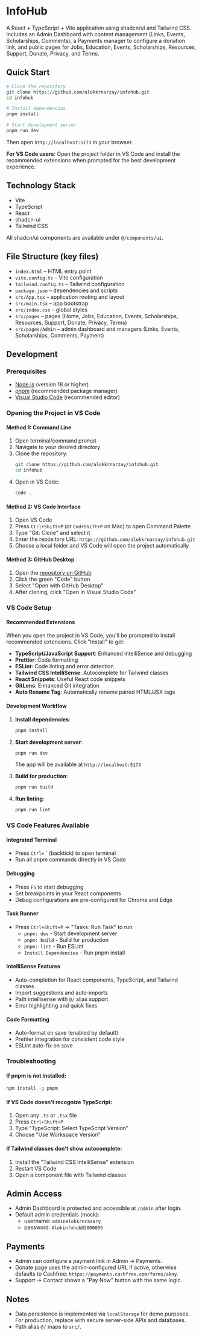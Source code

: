 # InfoHub

A React + TypeScript + Vite application using shadcn/ui and Tailwind CSS. Includes an Admin Dashboard with content management (Links, Events, Scholarships, Comments), a Payments manager to configure a donation link, and public pages for Jobs, Education, Events, Scholarships, Resources, Support, Donate, Privacy, and Terms.

## Quick Start

```bash
# Clone the repository
git clone https://github.com/alokkrnarzay/infohub.git
cd infohub

# Install dependencies
pnpm install

# Start development server
pnpm run dev
```

Then open `http://localhost:5173` in your browser.

**For VS Code users**: Open the project folder in VS Code and install the recommended extensions when prompted for the best development experience.

## Technology Stack
- Vite
- TypeScript
- React
- shadcn-ui
- Tailwind CSS

All shadcn/ui components are available under `@/components/ui`.

## File Structure (key files)
- `index.html` – HTML entry point
- `vite.config.ts` – Vite configuration
- `tailwind.config.ts` – Tailwind configuration
- `package.json` – dependencies and scripts
- `src/App.tsx` – application routing and layout
- `src/main.tsx` – app bootstrap
- `src/index.css` – global styles
- `src/pages` – pages (Home, Jobs, Education, Events, Scholarships, Resources, Support, Donate, Privacy, Terms)
- `src/pages/Admin` – admin dashboard and managers (Links, Events, Scholarships, Comments, Payment)

## Development

### Prerequisites
- [Node.js](https://nodejs.org/) (version 18 or higher)
- [pnpm](https://pnpm.io/) (recommended package manager)
- [Visual Studio Code](https://code.visualstudio.com/) (recommended editor)

### Opening the Project in VS Code

#### Method 1: Command Line
1. Open terminal/command prompt
2. Navigate to your desired directory
3. Clone the repository:
   ```bash
   git clone https://github.com/alokkrnarzay/infohub.git
   cd infohub
   ```
4. Open in VS Code:
   ```bash
   code .
   ```

#### Method 2: VS Code Interface
1. Open VS Code
2. Press `Ctrl+Shift+P` (or `Cmd+Shift+P` on Mac) to open Command Palette
3. Type "Git: Clone" and select it
4. Enter the repository URL: `https://github.com/alokkrnarzay/infohub.git`
5. Choose a local folder and VS Code will open the project automatically

#### Method 3: GitHub Desktop
1. Open the [repository on GitHub](https://github.com/alokkrnarzay/infohub)
2. Click the green "Code" button
3. Select "Open with GitHub Desktop"
4. After cloning, click "Open in Visual Studio Code"

### VS Code Setup

#### Recommended Extensions
When you open the project in VS Code, you'll be prompted to install recommended extensions. Click "Install" to get:

- **TypeScript/JavaScript Support**: Enhanced IntelliSense and debugging
- **Prettier**: Code formatting
- **ESLint**: Code linting and error detection
- **Tailwind CSS IntelliSense**: Autocomplete for Tailwind classes
- **React Snippets**: Useful React code snippets
- **GitLens**: Enhanced Git integration
- **Auto Rename Tag**: Automatically rename paired HTML/JSX tags

#### Development Workflow
1. **Install dependencies**:
   ```bash
   pnpm install
   ```

2. **Start development server**:
   ```bash
   pnpm run dev
   ```
   The app will be available at `http://localhost:5173`

3. **Build for production**:
   ```bash
   pnpm run build
   ```

4. **Run linting**:
   ```bash
   pnpm run lint
   ```

### VS Code Features Available

#### Integrated Terminal
- Press `Ctrl+` ` (backtick) to open terminal
- Run all pnpm commands directly in VS Code

#### Debugging
- Press `F5` to start debugging
- Set breakpoints in your React components
- Debug configurations are pre-configured for Chrome and Edge

#### Task Runner
- Press `Ctrl+Shift+P` → "Tasks: Run Task" to run:
  - `pnpm: dev` - Start development server
  - `pnpm: build` - Build for production  
  - `pnpm: lint` - Run ESLint
  - `Install Dependencies` - Run pnpm install

#### IntelliSense Features
- Auto-completion for React components, TypeScript, and Tailwind classes
- Import suggestions and auto-imports
- Path intellisense with `@/` alias support
- Error highlighting and quick fixes

#### Code Formatting
- Auto-format on save (enabled by default)
- Prettier integration for consistent code style
- ESLint auto-fix on save

### Troubleshooting

#### If pnpm is not installed:
```bash
npm install -g pnpm
```

#### If VS Code doesn't recognize TypeScript:
1. Open any `.ts` or `.tsx` file
2. Press `Ctrl+Shift+P`
3. Type "TypeScript: Select TypeScript Version"
4. Choose "Use Workspace Version"

#### If Tailwind classes don't show autocomplete:
1. Install the "Tailwind CSS IntelliSense" extension
2. Restart VS Code
3. Open a component file with Tailwind classes

## Admin Access
- Admin Dashboard is protected and accessible at `/admin` after login.
- Default admin credentials (mock):
  - username: `adminalokkrnrazary`
  - password: `Alokinfohub@2000005`

## Payments
- Admin can configure a payment link in Admin → Payments.
- Donate page uses the admin-configured URL if active, otherwise defaults to Cashfree: `https://payments.cashfree.com/forms/akny`.
- Support → Contact shows a "Pay Now" button with the same logic.

## Notes
- Data persistence is implemented via `localStorage` for demo purposes. For production, replace with secure server-side APIs and databases.
- Path alias `@/` maps to `src/`.

